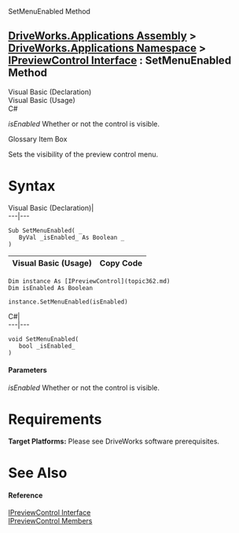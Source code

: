 SetMenuEnabled Method   
  
[DriveWorks.Applications Assembly](topic13.md) > [DriveWorks.Applications Namespace](topic16.md) > [IPreviewControl Interface](topic362.md) : SetMenuEnabled Method  
---  
  
Visual Basic (Declaration)    
Visual Basic (Usage)    
C# 

_isEnabled_
    Whether or not the control is visible.

Glossary Item Box

Sets the visibility of the preview control menu. 

# Syntax

Visual Basic (Declaration)|   
---|---  
      
    
    Sub SetMenuEnabled( _
       ByVal _isEnabled_ As Boolean _
    )   
  
Visual Basic (Usage)| Copy Code  
---|---  
      
    
    Dim instance As [IPreviewControl](topic362.md)
    Dim isEnabled As Boolean
     
    instance.SetMenuEnabled(isEnabled)  
  
C#|   
---|---  
      
    
    void SetMenuEnabled( 
       bool _isEnabled_
    )  
  
#### Parameters

 _isEnabled_
    Whether or not the control is visible.

# Requirements

**Target Platforms:** Please see DriveWorks software prerequisites.

# See Also

#### Reference

[IPreviewControl Interface](topic362.md)   
[IPreviewControl Members](topic363.md)


